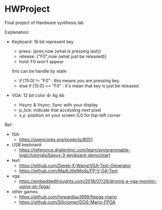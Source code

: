 # HWProject
Final project of Hardware synthesis lab

Explanation:
* Keyboard: 16 bit represent key
  * press: {prev,now (what is pressing last)}
  * release: {"F0",now (what just be released)}
  * hold: F0 won't appear

  this can be handle by state 
  * if [15:0] != "F0" : this means you are pressing key 
  * else if [15:0] == "F0" : it's mean that key is just be released

* VGA: 12 bit color 4r 4g 4b
  * Hsync & Vsync: Sync with your display
  * p_tick: indicate that accessing next pixel
  * x,y: position on your screen 0,0 for top-left corner
  
Ref:
* ISA: 
  * https://opencores.org/projects/8051
* USB keyboard: 
  * https://reference.digilentinc.com/learn/programmable-logic/tutorials/basys-3-keyboard-demo/start
* text: 
  * https://github.com/Derek-X-Wang/VGA-Text-Generator
  * https://github.com/MadLittleMods/FP-V-GA-Text
* vga:
  * https://embeddedthoughts.com/2016/07/29/driving-a-vga-monitor-using-an-fpga/
* other games: 
  * https://github.com/howardlau1999/flapga-mario
  * https://github.com/Siliciumer/DOS-Mario-FPGA
